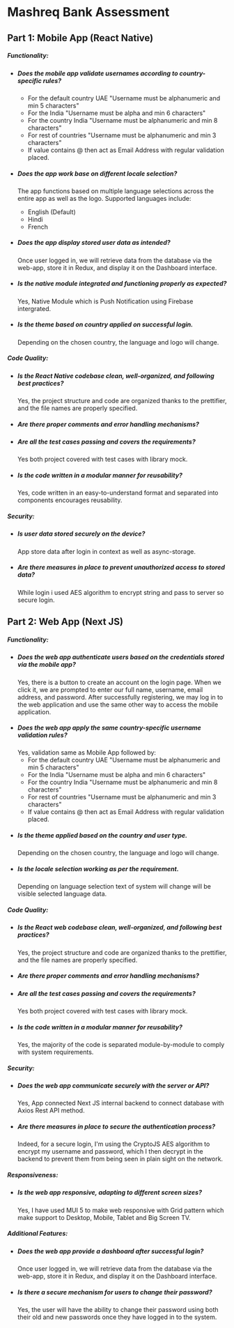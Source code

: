 # Mashreq Bank Assessment

## Part 1: Mobile App (React Native)

##### Functionality:

- ##### Does the mobile app validate usernames according to country-specific rules?
  - For the default country UAE "Username must be alphanumeric and min 5 characters"
  - For the India "Username must be alpha and min 6 characters"
  - For the country India "Username must be alphanumeric and min 8 characters"
  - For rest of countries "Username must be alphanumeric and min 3 characters"
  - If value contains @ then act as Email Address with regular validation placed.
- ##### Does the app work base on different locale selection?
  The app functions based on multiple language selections across the entire app as well as the logo.
  Supported languages include:
  - English (Default)
  - Hindi
  - French
- ##### Does the app display stored user data as intended?

  Once user logged in, we will retrieve data from the database via the web-app, store it in Redux, and display it on the Dashboard interface.

- ##### Is the native module integrated and functioning properly as expected?

  Yes, Native Module which is Push Notification using Firebase intergrated.

- ##### Is the theme based on country applied on successful login.
  Depending on the chosen country, the language and logo will change.

##### Code Quality:

- ##### Is the React Native codebase clean, well-organized, and following best practices?
  Yes, the project structure and code are organized thanks to the prettifier, and the file names are properly specified.
- ##### Are there proper comments and error handling mechanisms?
- ##### Are all the test cases passing and covers the requirements?
  Yes both project covered with test cases with library mock.
- ##### Is the code written in a modular manner for reusability?
  Yes, code written in an easy-to-understand format and separated into components encourages reusability.

##### Security:

- ##### Is user data stored securely on the device?
  App store data after login in context as well as async-storage.
- ##### Are there measures in place to prevent unauthorized access to stored data?
  While login i used AES algorithm to encrypt string and pass to server so secure login.

## Part 2: Web App (Next JS)

##### Functionality:

- ##### Does the web app authenticate users based on the credentials stored via the mobile app?
  Yes, there is a button to create an account on the login page. When we click it, we are prompted to enter our full name, username, email address, and password. After successfully registering, we may log in to the web application and use the same other way to access the mobile application.
- ##### Does the web app apply the same country-specific username validation rules?
  Yes, validation same as Mobile App followed by:
  - For the default country UAE "Username must be alphanumeric and min 5 characters"
  - For the India "Username must be alpha and min 6 characters"
  - For the country India "Username must be alphanumeric and min 8 characters"
  - For rest of countries "Username must be alphanumeric and min 3 characters"
  - If value contains @ then act as Email Address with regular validation placed.
- ##### Is the theme applied based on the country and user type.
  Depending on the chosen country, the language and logo will change.
- ##### Is the locale selection working as per the requirement.
  Depending on language selection text of system will change will be visible selected language data.

##### Code Quality:

- ##### Is the React web codebase clean, well-organized, and following best practices?
  Yes, the project structure and code are organized thanks to the prettifier, and the file names are properly specified.
- ##### Are there proper comments and error handling mechanisms?
- ##### Are all the test cases passing and covers the requirements?
  Yes both project covered with test cases with library mock.
- ##### Is the code written in a modular manner for reusability?
  Yes, the majority of the code is separated module-by-module to comply with system requirements.

##### Security:

- ##### Does the web app communicate securely with the server or API?
  Yes, App connected Next JS internal backend to connect database with Axios Rest API method.
- ##### Are there measures in place to secure the authentication process?
  Indeed, for a secure login, I'm using the CryptoJS AES algorithm to encrypt my username and password, which I then decrypt in the backend to prevent them from being seen in plain sight on the network.

##### Responsiveness:

- ##### Is the web app responsive, adapting to different screen sizes?
  Yes, I have used MUI 5 to make web responsive with Grid pattern which make support to Desktop, Mobile, Tablet and Big Screen TV.

##### Additional Features:

- ##### Does the web app provide a dashboard after successful login?
  Once user logged in, we will retrieve data from the database via the web-app, store it in Redux, and display it on the Dashboard interface.
- ##### Is there a secure mechanism for users to change their password?
  Yes, the user will have the ability to change their password using both their old and new passwords once they have logged in to the system.
